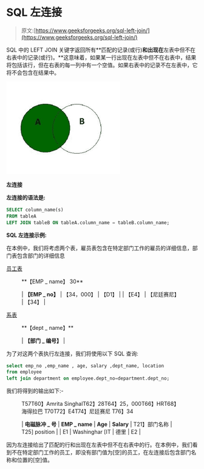 # SQL 左连接

> 原文:[https://www.geeksforgeeks.org/sql-left-join/](https://www.geeksforgeeks.org/sql-left-join/)

SQL 中的 LEFT JOIN 关键字返回所有**匹配的记录(或行)**和出现在**左表中但不在右表中的记录(或行)。**这意味着，如果某一行出现在左表中但不在右表中，结果将包括该行，但在右表的每一列中有一个空值。如果右表中的记录不在左表中，它将不会包含在结果中。

![](img/a8f8539dea9ce63c7ac136035dbbc828.png)

**左连接**

**左连接的语法是:**

```sql
SELECT column_name(s) 
FROM tableA 
LEFT JOIN tableB ON tableA.column_name = tableB.column_name;
```

**SQL 左连接示例:**

在本例中，我们将考虑两个表，雇员表包含在特定部门工作的雇员的详细信息，部门表包含部门的详细信息

<u>员工表</u>

<figure class="table">**【EMP _ name】 30**

| **【EMP _ no】** | 【34，000】 | 【D1】 |
| 【E4】 | 【尼廷赛尼】 | 【34】 |

</figure>

<u>系表</u>

<figure class="table">**【dept _ name】**

| **【部门 _ 编号】** |

</figure>

为了对这两个表执行左连接，我们将使用以下 SQL 查询:

```sql
select emp_no ,emp_name , age, salary ,dept_name, location 
from employee 
left join department on employee.dept_no=department.dept_no;
```

我们将得到的输出如下:-

<figure class="table">T57T60】Amrita SinghalT62】28T64】25，000T66】HRT68】海得拉巴 T70T72】E4T74】尼廷赛尼 T76】34

| **电磁脉冲 _ 号** | **EMP _ name** | **Age** | **Salary** | T21】部门名称 | T25] position |
| E1 | Washinghar [IT | 德里 | E2 |

</figure>

因为左连接给出了匹配的行和出现在左表中但不在右表中的行。在本例中，我们看到不在特定部门工作的员工，即没有部门值为[空]的员工，在左连接后包含部门名称和位置的[空]值。